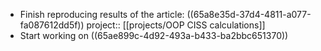- Finish reproducing results of the article: ((65a8e35d-37d4-4811-a077-fa087612dd5f))
  project:: [[projects/OOP CISS calculations]]
- Start working on ((65ae899c-4d92-493a-b433-ba2bbc651370))
